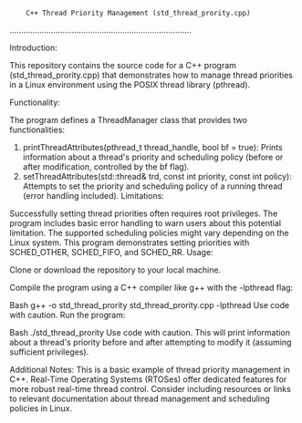         C++ Thread Priority Management (std_thread_prority.cpp)
...............................................................................

Introduction:

This repository contains the source code for a C++ program (std_thread_prority.cpp) that demonstrates how to manage thread priorities in a Linux environment using the POSIX thread library (pthread).

Functionality:

The program defines a ThreadManager class that provides two functionalities:
1. printThreadAttributes(pthread_t thread_handle, bool bf = true): Prints information about a thread's priority and scheduling policy (before or after modification, controlled by the bf flag).
1. setThreadAttributes(std::thread& trd, const int priority, const int policy): Attempts to set the priority and scheduling policy of a running thread (error handling included).
Limitations:

Successfully setting thread priorities often requires root privileges.
The program includes basic error handling to warn users about this potential limitation.
The supported scheduling policies might vary depending on the Linux system.
This program demonstrates setting priorities with SCHED_OTHER, SCHED_FIFO, and SCHED_RR.
Usage:

Clone or download the repository to your local machine.

Compile the program using a C++ compiler like g++ with the -lpthread flag:

Bash
g++ -o std_thread_prority std_thread_prority.cpp -lpthread
Use code with caution.
Run the program:

Bash
./std_thread_prority
Use code with caution.
This will print information about a thread's priority before and after attempting to modify it (assuming sufficient privileges).

Additional Notes:
This is a basic example of thread priority management in C++.
Real-Time Operating Systems (RTOSes) offer dedicated features for more robust real-time thread control.
Consider including resources or links to relevant documentation about thread management and scheduling policies in Linux.
